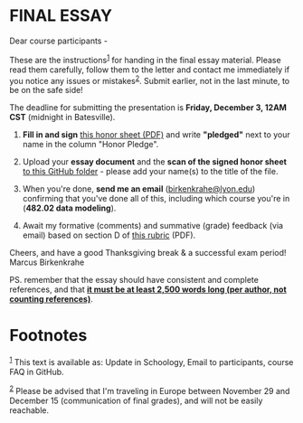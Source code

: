 

# FINAL ESSAY

Dear course participants -

These are the instructions<sup><a id="fnr.1" class="footref" href="#fn.1">1</a></sup> for handing in the final essay
material. Please read them carefully, follow them to the letter and
contact me immediately if you notice any issues or
mistakes<sup><a id="fnr.2" class="footref" href="#fn.2">2</a></sup>. Submit earlier, not in the last minute, to be on the
safe side!

The deadline for submitting the presentation is **Friday, December 3,
12AM CST** (midnight in Batesville).

1.  **Fill in and sign** [this honor sheet (PDF)](https://github.com/birkenkrahe/org/blob/master/Honor_pledge.pdf) and write
    **"pledged"** next to your name in the column "Honor Pledge".

2.  Upload your **essay document** and the **scan of the
    signed honor sheet** [to this GitHub folder](https://github.com/birkenkrahe/mod482/tree/main/presentations/4th_sprint_review) - please add your
    name(s) to the title of the file.

3.  When you're done, **send me an email** (birkenkrahe@lyon.edu)
    confirming that you've done all of this, including which
    course you're in (**482.02 data modeling**).

4.  Await my formative (comments) and summative (grade) feedback (via
    email) based on section D of [this rubric](https://github.com/birkenkrahe/org/blob/master/Essay_Assessment_Rubric.pdf) (PDF).

Cheers, and have a good Thanksgiving break & a successful exam period!
Marcus Birkenkrahe

PS. remember that the essay should have consistent and complete
references, and that **[it must be at least 2,500 words long (per
author, not counting references)](https://github.com/birkenkrahe/mod482/blob/main/syllabus.md#final-essay-40)**.


# Footnotes

<sup><a id="fn.1" href="#fnr.1">1</a></sup> This text is available as: Update in Schoology, Email to
participants, course FAQ in GitHub.

<sup><a id="fn.2" href="#fnr.2">2</a></sup> Please be advised that I'm traveling in Europe between November
29 and December 15 (communication of final grades), and will not be
easily reachable.
